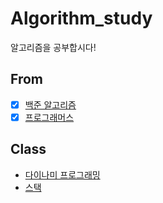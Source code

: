 # Algorithm_study
알고리즘을 공부합시다!


## From
- [x] [백준 알고리즘](https://www.acmicpc.net/)
- [x] [프로그래머스](https://programmers.co.kr)

## Class
- [다이나미 프로그래밍](https://www.acmicpc.net/problem/tag/다이나믹%20프로그래밍)
- [스택](https://www.acmicpc.net/problem/tag/스택)
